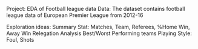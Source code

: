 Project: EDA of Football league data
Data:
The dataset contains football league data of European Premier League from 2012-16

Exploration ideas:
Summary Stat: Matches, Team, Referees, %Home Win, Away Win
Relegation Analysis
Best/Worst Performing teams
Playing Style: Foul, Shots

